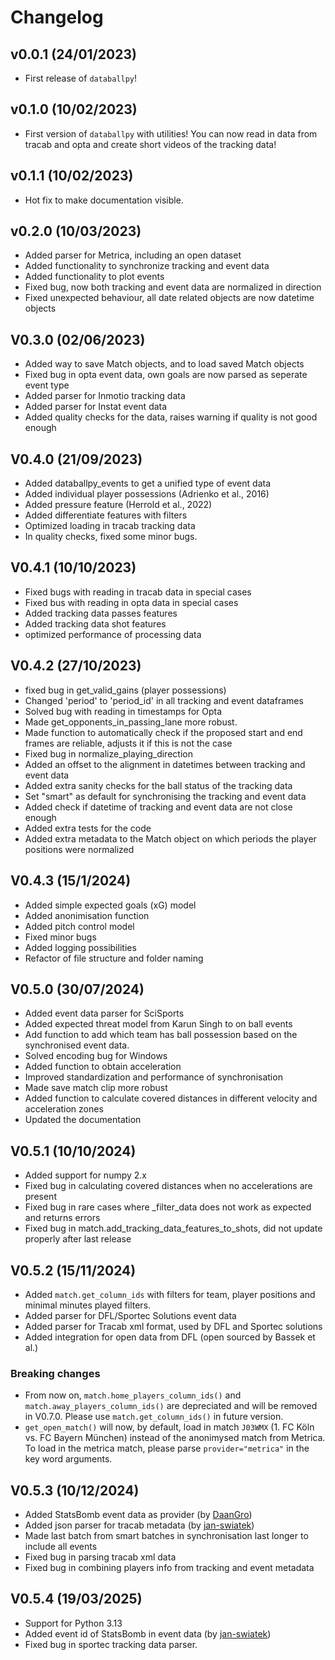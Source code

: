 # Changelog

## v0.0.1 (24/01/2023)

- First release of `databallpy`!

## v0.1.0 (10/02/2023)

- First version of `databallpy` with utilities! You can now read in data from tracab and opta and create short videos of the tracking data!

## v0.1.1 (10/02/2023)

- Hot fix to make documentation visible.

## v0.2.0 (10/03/2023)

- Added parser for Metrica, including an open dataset
- Added functionality to synchronize tracking and event data
- Added functionality to plot events
- Fixed bug, now both tracking and event data are normalized in direction
- Fixed unexpected behaviour, all date related objects are now datetime objects

## V0.3.0 (02/06/2023)

- Added way to save Match objects, and to load saved Match objects
- Fixed bug in opta event data, own goals are now parsed as seperate event type
- Added parser for Inmotio tracking data
- Added parser for Instat event data
- Added quality checks for the data, raises warning if quality is not good enough

## V0.4.0 (21/09/2023)

- Added databallpy_events to get a unified type of event data
- Added individual player possessions (Adrienko et al., 2016)
- Added pressure feature (Herrold et al., 2022)
- Added differentiate features with filters
- Optimized loading in tracab tracking data
- In quality checks, fixed some minor bugs.

## V0.4.1 (10/10/2023)

- Fixed bugs with reading in tracab data in special cases
- Fixed bus with reading in opta data in special cases
- Added tracking data passes features
- Added tracking data shot features
- optimized performance of processing data

## V0.4.2 (27/10/2023)

- fixed bug in get_valid_gains (player possessions)
- Changed 'period' to 'period_id' in all tracking and event dataframes
- Solved bug with reading in timestamps for Opta
- Made get_opponents_in_passing_lane more robust.
- Made function to automatically check if the proposed start and end frames are reliable, adjusts it if this is not the case
- Fixed bug in normalize_playing_direction
- Added an offset to the alignment in datetimes between tracking and event data
- Added extra sanity checks for the ball status of the tracking data
- Set "smart" as default for synchronising the tracking and event data
- Added check if datetime of tracking and event data are not close enough
- Added extra tests for the code
- Added extra metadata to the Match object on which periods the player positions were normalized

## V0.4.3 (15/1/2024)

- Added simple expected goals (xG) model
- Added anonimisation function
- Added pitch control model
- Fixed minor bugs
- Added logging possibilities
- Refactor of file structure and folder naming

## V0.5.0 (30/07/2024)

- Added event data parser for SciSports
- Added expected threat model from Karun Singh to on ball events
- Add function to add which team has ball possession based on the synchronised event data.
- Solved encoding bug for Windows
- Added function to obtain acceleration
- Improved standardization and performance of synchronisation
- Made save match clip more robust
- Added function to calculate covered distances in different velocity and acceleration zones
- Updated the documentation

## V0.5.1 (10/10/2024)

- Added support for numpy 2.x
- Fixed bug in calculating covered distances when no accelerations are present
- Fixed bug in rare cases where _filter_data does not work as expected and returns errors
- Fixed bug in match.add_tracking_data_features_to_shots, did not update properly after last release


## V0.5.2 (15/11/2024)

- Added `match.get_column_ids` with filters for team, player positions and minimal minutes played filters.
- Added parser for DFL/Sportec Solutions event data
- Added parser for Tracab xml format, used by DFL and Sportec solutions
- Added integration for open data from DFL (open sourced by Bassek et al.)

### Breaking changes
- From now on, `match.home_players_column_ids()` and `match.away_players_column_ids()` are depreciated and will be removed in V0.7.0. Please use `match.get_column_ids()` in future version.
- `get_open_match()` will now, by default, load in match `J03WMX` (1. FC Köln vs. FC Bayern München) instead of the anonimysed match from Metrica. To load in the metrica match, please parse `provider="metrica"` in the key word arguments.


## V0.5.3 (10/12/2024)

- Added StatsBomb event data as provider (by [DaanGro](https://github.com/DaanGro))
- Added json parser for tracab metadata (by [jan-swiatek](https://github.com/jan-swiatek))
- Made last batch from smart batches in synchronisation last longer to include all events
- Fixed bug in parsing tracab xml data
- Fixed bug in combining players info from tracking and event metadata

## V0.5.4 (19/03/2025)

- Support for Python 3.13
- Added event id of StatsBomb in event data (by [jan-swiatek](https://github.com/jan-swiatek))
- Fixed bug in sportec tracking data parser.

